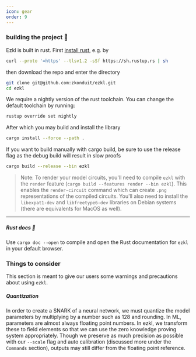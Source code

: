 ```yaml
---
icon: gear
order: 9
---
```


### building the project 🔨
Ezkl is built in rust. First [install rust](https://www.rust-lang.org/tools/install), e.g. by 
```bash
curl --proto '=https' --tlsv1.2 -sSf https://sh.rustup.rs | sh
```
then download the repo and enter the directory
```bash
git clone git@github.com:zkonduit/ezkl.git
cd ezkl
```
We require a nightly version of the rust toolchain. You can change the default toolchain by running:
```bash
rustup override set nightly
```

After which you may build and install the library
```bash
cargo install --force --path .
```

If you want to build manually with cargo build, be sure to use the release flag as the debug build will result in slow proofs
```bash
cargo build --release --bin ezkl
```
> Note: To render your model circuits, you'll need to compile `ezkl` with the `render` feature (`cargo build --features render --bin ezkl`). This enables the `render-circuit` command which can create `.png` representations of the compiled circuits. You'll also need to install the `libexpat1-dev` and `libfreetype6-dev` libraries on Debian systems (there are equivalents for MacOS as well).
---------
##### Rust docs 📖

Use `cargo doc --open` to compile and open the Rust documentation for `ezkl` in your default browser.

### Things to consider
This section is meant to give our users some warnings and precautions about using `ezkl`. 
##### Quantization
In order to create a SNARK of a neural network, we must quantize the model parameters by multiplying by a number such as 128 and rounding. In ML, parameters are almost always floating point numbers. In ezkl, we transform these to field elements so that we can use the zero knowledge proving system appropriately. Though we preserve as much precision as possible with our `--scale` flag and auto calibration (discussed more under the `Commands` section), outputs may still differ from the floating point reference. 
